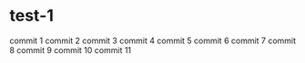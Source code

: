 # test-1

commit 1
commit 2
commit 3
commit 4
commit 5
commit 6
commit 7
commit 8
commit 9
commit 10
commit 11
